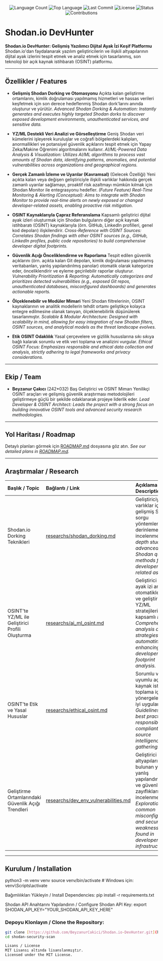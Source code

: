 <div align="center">
  
<img src="https://img.shields.io/github/languages/count/byznrckcc/shodan-analiz?style=flat-square&color=blueviolet" alt="Language Count">

<!-- En çok kullanılan dil -->
<img src="https://img.shields.io/github/languages/top/byznrckcc/shodan-analiz?style=flat-square&color=1e90ff" alt="Top Language">

<!-- Son commit -->
<img src="https://img.shields.io/github/last-commit/byznrckcc/shodan-analiz?style=flat-square&color=ff69b4" alt="Last Commit">

<!-- Lisans -->
<img src="https://img.shields.io/github/license/byznrckcc/shodan-analiz?style=flat-square&color=yellow" alt="License">

<!-- Durum -->
<img src="https://img.shields.io/badge/status-active-green?style=flat-square" alt="Status">

<!-- Katkı -->
<img src="https://img.shields.io/badge/Contributions-Welcome-brightgreen?style=flat-square" alt="Contributions">


</div>

# **Shodan.io DevHunter**

**Shodan.io DevHunter: Gelişmiş Yazılımcı Dijital Ayak İzi Keşif Platformu**
Shodan.io'dan faydalanarak yazılım geliştiricilerin ve ilişkili altyapılarının dijital ayak izlerini tespit etmek ve analiz etmek için tasarlanmış, son teknoloji bir açık kaynak istihbaratı (OSINT) platformu.

---

## **Özellikler / Features**

* **Gelişmiş Shodan Dorking ve Otomasyonu**
    Açıkta kalan geliştirme ortamlarını, kimlik doğrulaması yapılmamış hizmetleri ve hassas verileri keşfetmek için son derece hedeflenmiş Shodan dork'larını anında oluşturur ve yürütür.
    *Advanced Shodan Dorking & Automation: Instantly generates and executes highly targeted Shodan dorks to discover exposed development environments, unauthenticated services, and sensitive data.*

* **YZ/ML Destekli Veri Analizi ve Görselleştirme**
    Geniş Shodan veri kümelerini işleyerek kuruluşlar ve coğrafi bölgelerdeki kalıpları, anormallikleri ve potansiyel güvenlik açıklarını tespit etmek için Yapay Zeka/Makine Öğrenimi algoritmalarını kullanır.
    *AI/ML-Powered Data Analysis & Visualization: Utilizes AI/ML algorithms to process vast amounts of Shodan data, identifying patterns, anomalies, and potential vulnerabilities across organizations and geographical regions.*

* **Gerçek Zamanlı İzleme ve Uyarılar (Kavramsal)**
    (Gelecek Özelliği) Yeni açıkta kalan veya değişen geliştiriciyle ilişkili varlıklar hakkında gerçek zamanlı uyarılar sağlamayı, proaktif risk azaltmayı mümkün kılmak için Shodan Monitor ile entegrasyonu hedefler.
    *(Future Feature) Real-Time Monitoring & Alerting (Conceptual): Aims to integrate with Shodan Monitor to provide real-time alerts on newly exposed or changed developer-related assets, enabling proactive risk mitigation.*

* **OSINT Kaynaklarıyla Çapraz Referanslama**
    Kapsamlı geliştirici dijital ayak izleri oluşturmak için Shodan bulgularını diğer açık kaynak istihbaratı (OSINT) kaynaklarıyla (örn. GitHub, LinkedIn profilleri, genel kod depoları) ilişkilendirir.
    *Cross-Reference with OSINT Sources: Correlates Shodan findings with other OSINT sources (e.g., GitHub, LinkedIn profiles, public code repositories) to build comprehensive developer digital footprints.*

* **Güvenlik Açığı Önceliklendirme ve Raporlama**
    Tespit edilen güvenlik açıklarını (örn. açıkta kalan Git depoları, kimlik doğrulaması yapılmamış veritabanları, yanlış yapılandırılmış panolar) otomatik olarak kategorize eder, önceliklendirir ve eyleme geçirilebilir raporlar oluşturur.
    *Vulnerability Prioritization & Reporting: Automatically categorizes and prioritizes detected vulnerabilities (e.g., exposed Git repos, unauthenticated databases, misconfigured dashboards) and generates actionable reports.*

* **Ölçeklenebilir ve Modüler Mimari**
    Yeni Shodan filtrelerinin, OSINT kaynaklarının ve analitik modellerin tehdit ortamı geliştikçe kolayca entegre edilmesine olanak tanıyan, ölçeklenebilirlik düşünülerek tasarlanmıştır.
    *Scalable & Modular Architecture: Designed with scalability in mind, allowing for easy integration of new Shodan filters, OSINT sources, and analytical models as the threat landscape evolves.*

* **Etik OSINT Odaklılık**
    Yasal çerçevelere ve gizlilik hususlarına sıkı sıkıya bağlı kalarak sorumlu ve etik veri toplama ve analizini vurgular.
    *Ethical OSINT Focus: Emphasizes responsible and ethical data collection and analysis, strictly adhering to legal frameworks and privacy considerations.*

---

## **Ekip / Team**

* **Beyzanur Çakıcı** (242*032)
    Baş Geliştirici ve OSINT Mimarı
    Yenilikçi OSINT araçları ve gelişmiş güvenlik araştırması metodolojileri geliştirmeye güçlü bir şekilde odaklanarak projeye liderlik eder.
    *Lead Developer & OSINT Architect: Leads the project with a strong focus on building innovative OSINT tools and advanced security research methodologies.*

---

## **Yol Haritası / Roadmap**

Detaylı planları görmek için [ROADMAP.md](ROADMAP.md) dosyasına göz atın.
*See our detailed plans in [ROADMAP.md](ROADMAP.md).*

---

## **Araştırmalar / Research**

| Başlık / Topic                                     | Bağlantı / Link                                                             | Açıklama / Description                                                                                             |
| :------------------------------------------------- | :-------------------------------------------------------------------------- | :----------------------------------------------------------------------------------------------------------------- |
| Shodan.io Dorking Teknikleri                       | [researchs/shodan_dorking.md](researchs/shodan_dorking.md)                  | Geliştiriciyle ilgili varlıklar için gelişmiş Shodan sorgu yöntemlerinin derinlemesine incelenmesi. / *In-depth study of advanced Shodan query methods for developer-related assets.* |
| OSINT'te YZ/ML ile Geliştirici Profili Oluşturma   | [researchs/ai_ml_osint.md](researchs/ai_ml_osint.md)                        | Geliştirici dijital ayak izi analizini otomatikleştirmek ve geliştirmek için YZ/ML stratejilerinin kapsamlı analizi. / *Comprehensive analysis of AI/ML strategies for automating and enhancing developer digital footprint analysis.* |
| OSINT'te Etik ve Yasal Hususlar                    | [researchs/ethical_osint.md](researchs/ethical_osint.md)                    | Sorumlu ve uyumlu açık kaynak istihbaratı toplama için yönergeler ve en iyi uygulamalar. / *Guidelines and best practices for responsible and compliant open-source intelligence gathering.* |
| Geliştirme Ortamlarındaki Güvenlik Açığı Trendleri | [researchs/dev_env_vulnerabilities.md](researchs/dev_env_vulnerabilities.md) | Geliştirici altyapılarında bulunan yaygın yanlış yapılandırmaların ve güvenlik zayıflıklarının incelenmesi. / *Exploration of common misconfigurations and security weaknesses found in developer infrastructures.* |

---

## **Kurulum / Installation**
python3 -m venv venv
source venv/bin/activate  # Windows için: venv\Scripts\activate

Bağımlılıkları Yükleyin / Install Dependencies:
pip install -r requirements.txt

Shodan API Anahtarını Yapılandırın / Configure Shodan API Key:
export SHODAN_API_KEY="YOUR_SHODAN_API_KEY_HERE"

### Depoyu Klonlayın / Clone the Repository:

```bash
git clone [https://github.com/BeyzanurCakici/Shodan.io-DevHunter.git](https://github.com/byznrckcc/shodan-security-scan/edit/main/README.md) # KENDİ GİTHUB KULLANICI ADINIZLA VE REPO ADINIZLA DEĞİŞTİRİN!
cd shodan-security-scan

Lisans / License
MIT Lisansı altında lisanslanmıştır.
Licensed under the MIT License.
